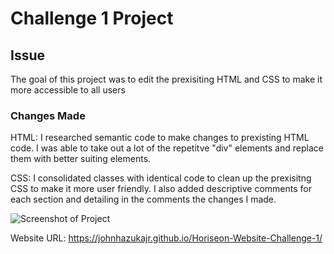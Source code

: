 # Challenge 1 Project

## Issue

The goal of this project was to edit the prexisiting HTML and CSS to make it more accessible to all users

### Changes Made 

HTML: I researched semantic code to make changes to prexisting HTML code. I was able to take out a lot of the repetitve "div" elements and replace them with better suiting elements. 

CSS: I consolidated classes with identical code to clean up the prexisitng CSS to make it more user friendly. I also added descriptive comments for each section and detailing in the comments the changes I made.

![Screenshot of Project](image.png)

Website URL:  https://johnhazukajr.github.io/Horiseon-Website-Challenge-1/